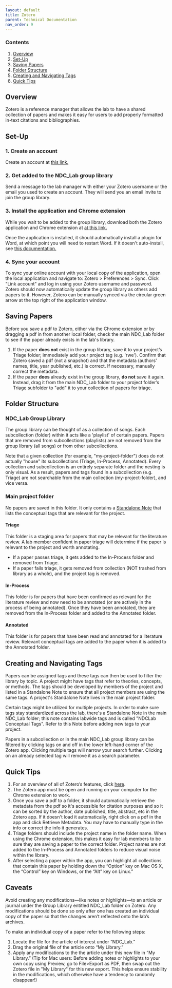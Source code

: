 ```yaml
---
layout: default
title: Zotero
parent: Technical Documentation
nav_order: 9
---
```


### Contents
1. [Overview](#overview)
2. [Set-Up](#set-up)
3. [Saving Papers](#saving-papers)
4. [Folder Structure](#folder-structure)
5. [Creating and Navigating Tags](#creating-and-navigating-tags)
6. [Quick Tips](#quick-tips)


## Overview

Zotero is a reference manager that allows the lab to have a shared collection of papers and makes it easy for users to add properly formatted in-text citations and bibliographies. 

## Set-Up


### 1. Create an account

Create an account at [this link.](https://www.zotero.org/user/register) 

### 2. Get added to the NDC_Lab group library

Send a message to the lab manager with either your Zotero username or the email you used to create an account. They will send you an email invite to join the group library.

### 3. Install the application and Chrome extension

While you wait to be added to the group library, download both the Zotero application and Chrome extension at [at this link.](https://www.zotero.org/download/) 

Once the application is installed, it should automatically install a plugin for Word, at which point you will need to restart Word. If it doesn't auto-install, see [this documentation.](https://www.zotero.org/support/word_processor_plugin_manual_installation)

### 4. Sync your account

To sync your online account with your local copy of the application, open the local application and navigate to: Zotero > Preferences > Sync. Click "Link account" and log in using your Zotero username and password. Zotero should now automatically update the group library as others add papers to it. However, Zotero can be manually synced via the circular green arrow at the top right of the application window. 


## Saving Papers


Before you save a pdf to Zotero, either via the Chrome extension or by dragging a pdf in from another local folder, check the main NDC_Lab folder to see if the paper already exists in the lab's library. 

1. If the paper **does not** exist in the group library, save it to your project’s Triage folder; immediately add your project tag (e.g. 'rwe'). Confirm that Zotero saved a pdf (not a snapshot) and that the metadata (authors' names, title, year published, etc.) is correct. If necessary, manually correct the metadata.
2. If the paper **does** already exist in the group library, **do not** save it again. Instead, drag it from the main NDC_Lab folder to your project folder’s Triage subfolder to "add" it to your collection of papers for triage.
    

## Folder Structure


### NDC_Lab Group Library

The group library can be thought of as a collection of songs. Each subcollection (folder) within it acts like a 'playlist' of certain papers. Papers that are removed from subcollections (playlists) are not removed from the group library (all songs) or from other subcollections. 

Note that a given collection (for example, "my-project-folder") does do not actually "house" its subcollections (Triage, In-Process, Annotated). Every collection and subcollection is an entirely separate folder and the nesting is only visual. As a result, papers and tags found in a subcollection (e.g. Triage) are not searchable from the main collection (my-project-folder), and vice versa.

### Main project folder

No papers are saved in this folder. It only contains a [Standalone Note](https://www.zotero.org/support/notes) that lists the conceptual tags that are relevant for the project. 

#### Triage 

This folder is a staging area for papers that may be relevant for the literature review. A lab member confident in paper triage will determine if the paper is relevant to the project and worth annotating.

* If a paper passes triage, it gets added to the In-Process folder and removed from Triage.
* If a paper fails triage, it gets removed from collection (NOT trashed from library as a whole), and the project tag is removed.

#### In-Process

This folder is for papers that have been confirmed as relevant for the literature review and now need to be annotated (or are actively in the process of being annotated). Once they have been annotated, they are removed from the In-Process folder and added to the Annotated folder.

#### Annotated 

This folder is for papers that have been read and annotated for a literature review. Relevant conceptual tags are added to the paper when it is added to the Annotated folder.



## Creating and Navigating Tags


Papers can be assigned tags and these tags can then be used to filter the library by topic. A project might have tags that refer to theories, concepts, or methods. The tags should be developed by members of the project and listed in a Standalone Note to ensure that all project members are using the same tags. A project's Standalone Note lives in the main project folder.

Certain tags might be utilized for multiple projects. In order to make sure tags stay standardized across the lab, there's a Standalone Note in the main NDC_Lab folder; this note contains labwide tags and is called "NDCLab Conceptual Tags". Refer to this Note before adding new tags to your project.

Papers in a subcollection or in the main NDC_Lab group library can be filtered by clicking tags on and off in the lower left-hand corner of the Zotero app. Clicking multiple tags will narrow your search further. Clicking on an already selected tag will remove it as a search parameter. 




## Quick Tips


1. For an overview of all of Zotero’s features, click [here](https://www.zotero.org/support/quick_start_guide). 
2. The Zotero app must be open and running on your computer for the Chrome extension to work.
3. Once you save a pdf to a folder, it should automatically retrieve the metadata from the pdf so it's accessible for citation purposes and so it can be sorted by the author, date published, title, abstract, etc in the Zotero app. If it doesn't load it automatically, right click on a pdf in the app and click Retrieve Metadata. You may have to manually type in the info or correct the info it generates. 
4. Triage folders should include the project name in the folder name. When using the Chrome extension, this makes it easy for lab members to be sure they are saving a paper to the correct folder. Project names are not added to the In-Process and Annotated folders to reduce visual noise within the library.
5. After selecting a paper within the app, you can highlight all collections that contain this paper by holding down the “Option” key on Mac OS X, the “Control” key on Windows, or the “Alt” key on Linux.”


## Caveats


Avoid creating any modifications—like notes or highlights—to an article or journal under the Group Library entitled NDC_Lab folder on Zotero. Any modifications should be done so only after one has created an individual copy of the paper so that the changes aren’t reflected onto the lab’s archives. 

To make an individual copy of a paper refer to the following steps: 
1. Locate the file for the article of interest under “NDC_Lab.” 
2. Drag the original file of the article onto “My Library.”
3. Apply any modifications to the the article under this new file in “My Library.” (Tip for Mac users: Before adding notes or highlights to your own copy using Preview, go to File>Export as PDF, then swap out the Zotero file in "My Library" for this new export. This helps ensure stability in the modifications, which otherwise have a tendency to randomly disappear!)
